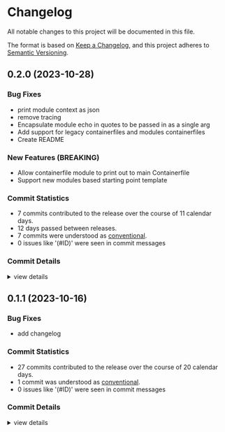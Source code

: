 # Changelog

All notable changes to this project will be documented in this file.

The format is based on [Keep a Changelog](https://keepachangelog.com/en/1.0.0/),
and this project adheres to [Semantic Versioning](https://semver.org/spec/v2.0.0.html).

## 0.2.0 (2023-10-28)

### Bug Fixes

 - <csr-id-c6f2e5b18de8a85e482583fed075fb25818d7f34/> print module context as json
 - <csr-id-52936fffb195b837c9e93be4a99f9964fadae1e4/> remove tracing
 - <csr-id-f2ab9bfd4aeb98709a8fc8aaed7b535c3010a4ad/> Encapsulate module echo in quotes to be passed in as a single arg
 - <csr-id-b1b2b0b2ac2be3655066317246486bc337f38ad4/> Add support for legacy containerfiles and modules containerfiles
 - <csr-id-731e1d75671ebc764dbfa052c72b0df3fbd1141a/> Create README

### New Features (BREAKING)

 - <csr-id-9564ca0af36cb9ba26ba6c158dd1e24db90deee5/> Allow containerfile module to print out to main Containerfile
 - <csr-id-85aadf73e520b5f0c14c2e98093745c45a52b0c1/> Support new modules based starting point template

### Commit Statistics

<csr-read-only-do-not-edit/>

 - 7 commits contributed to the release over the course of 11 calendar days.
 - 12 days passed between releases.
 - 7 commits were understood as [conventional](https://www.conventionalcommits.org).
 - 0 issues like '(#ID)' were seen in commit messages

### Commit Details

<csr-read-only-do-not-edit/>

<details><summary>view details</summary>

 * **Uncategorized**
    - Print module context as json (c6f2e5b)
    - Allow containerfile module to print out to main Containerfile (9564ca0)
    - Remove tracing (52936ff)
    - Encapsulate module echo in quotes to be passed in as a single arg (f2ab9bf)
    - Add support for legacy containerfiles and modules containerfiles (b1b2b0b)
    - Support new modules based starting point template (85aadf7)
    - Create README (731e1d7)
</details>

## 0.1.1 (2023-10-16)

### Bug Fixes

 - <csr-id-b39fb4cf1f19fee8ddd183a2401fe88143cf4dd7/> add changelog

### Commit Statistics

<csr-read-only-do-not-edit/>

 - 27 commits contributed to the release over the course of 20 calendar days.
 - 1 commit was understood as [conventional](https://www.conventionalcommits.org).
 - 0 issues like '(#ID)' were seen in commit messages

### Commit Details

<csr-read-only-do-not-edit/>

<details><summary>view details</summary>

 * **Uncategorized**
    - Release ublue-rs v0.1.1 (0e4036b)
    - Release ublue-rs v0.1.1 (5d3756b)
    - Add changelog (b39fb4c)
    - Revert back to published version number (acc29d6)
    - Ignore the .sccache dir just in case (c6a339c)
    - Remove license-file prop (89acdbc)
    - Include the cargo build pipeline (7f89c4e)
    - Add features section (5c503ef)
    - Put init and build behind feature flags (073ad4c)
    - Make changes to exclude and license (90bab6c)
    - Start work on pipeline (21beccd)
    - Start work on init command (564ea91)
    - Don't specify specific include (bc4557a)
    - Set bin (6b6578b)
    - Remove default-run (fcf653d)
    - Update Cargo.toml in order to publish (6753ab5)
    - Fix recipe and templates (8668a7a)
    - Fix template (c415f6a)
    - Clean up the code a bit (bd04489)
    - Create autorun script capabilities (2cd8878)
    - Add LICENSE (a28f0af)
    - Allow for custom Containerfile adding (69effba)
    - Get cli in basic working order (bd6fabd)
    - Able to generate a Containerfile (e42cda0)
    - Making some progress (5361b36)
    - Create templates, serialization structs, and cli arg parsing (783c53e)
    - Initial commit (6a7cadd)
</details>

